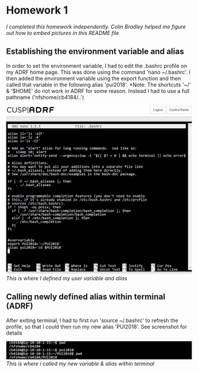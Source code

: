 # Homework 1

*I completed this homework independently. Colin Bradley helped me figure out how to embed pictures in this README file*

## Establishing the environment variable and alias
In order to set the environment variable, I had to edit the .bashrc profile on my ADRF home page. This was done using the command 'nano ~/.bashrc'. I then added the environment variable using the export function and then called that variable in the following alias 'pui2018'. *Note: The shortcuts '~/' & '$HOME' do not work in ADRF for some reason. Instead I had to use a full pathname ('nfshome/cb4184/..')

![Alt text](../HW1_cb4184/bashrc.PNG)
*This is where I defined my user variable and alias*

## Calling newly defined alias within terminal (ADRF)
After exiting terminal, I had to first run 'source ~/.bashrc' to refresh the profile, so that I could then run my new alias 'PUI2018'. See screenshot for details

![Alt text](../HW1_cb4184/threecommands.PNG)
*This is where i called my new variable & alias within terminal*


   
